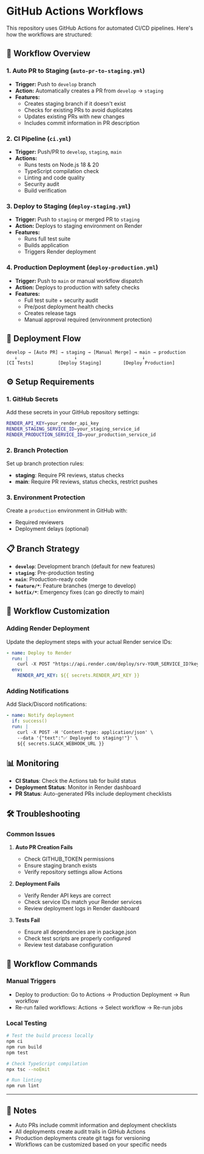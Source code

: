 # GitHub Actions Workflows

This repository uses GitHub Actions for automated CI/CD pipelines. Here's how the workflows are structured:

## 🔄 Workflow Overview

### 1. **Auto PR to Staging** (`auto-pr-to-staging.yml`)
- **Trigger:** Push to `develop` branch
- **Action:** Automatically creates a PR from `develop` → `staging`
- **Features:**
  - Creates staging branch if it doesn't exist
  - Checks for existing PRs to avoid duplicates
  - Updates existing PRs with new changes
  - Includes commit information in PR description

### 2. **CI Pipeline** (`ci.yml`)
- **Trigger:** Push/PR to `develop`, `staging`, `main`
- **Actions:** 
  - Runs tests on Node.js 18 & 20
  - TypeScript compilation check
  - Linting and code quality
  - Security audit
  - Build verification

### 3. **Deploy to Staging** (`deploy-staging.yml`)
- **Trigger:** Push to `staging` or merged PR to `staging`
- **Action:** Deploys to staging environment on Render
- **Features:**
  - Runs full test suite
  - Builds application
  - Triggers Render deployment

### 4. **Production Deployment** (`deploy-production.yml`)
- **Trigger:** Push to `main` or manual workflow dispatch
- **Action:** Deploys to production with safety checks
- **Features:**
  - Full test suite + security audit
  - Pre/post deployment health checks
  - Creates release tags
  - Manual approval required (environment protection)

## 🚀 Deployment Flow

```
develop → [Auto PR] → staging → [Manual Merge] → main → production
   ↓                     ↓                        ↓
[CI Tests]         [Deploy Staging]        [Deploy Production]
```

## ⚙️ Setup Requirements

### 1. **GitHub Secrets**
Add these secrets in your GitHub repository settings:

```bash
RENDER_API_KEY=your_render_api_key
RENDER_STAGING_SERVICE_ID=your_staging_service_id
RENDER_PRODUCTION_SERVICE_ID=your_production_service_id
```

### 2. **Branch Protection**
Set up branch protection rules:

- **staging**: Require PR reviews, status checks
- **main**: Require PR reviews, status checks, restrict pushes

### 3. **Environment Protection**
Create a `production` environment in GitHub with:
- Required reviewers
- Deployment delays (optional)

## 📋 Branch Strategy

- **`develop`**: Development branch (default for new features)
- **`staging`**: Pre-production testing
- **`main`**: Production-ready code
- **`feature/*`**: Feature branches (merge to develop)
- **`hotfix/*`**: Emergency fixes (can go directly to main)

## 🔧 Workflow Customization

### Adding Render Deployment
Update the deployment steps with your actual Render service IDs:

```yaml
- name: Deploy to Render
  run: |
    curl -X POST "https://api.render.com/deploy/srv-YOUR_SERVICE_ID?key=$RENDER_API_KEY"
  env:
    RENDER_API_KEY: ${{ secrets.RENDER_API_KEY }}
```

### Adding Notifications
Add Slack/Discord notifications:

```yaml
- name: Notify deployment
  if: success()
  run: |
    curl -X POST -H 'Content-type: application/json' \
    --data '{"text":"✅ Deployed to staging!"}' \
    ${{ secrets.SLACK_WEBHOOK_URL }}
```

## 📊 Monitoring

- **CI Status**: Check the Actions tab for build status
- **Deployment Status**: Monitor in Render dashboard
- **PR Status**: Auto-generated PRs include deployment checklists

## 🛠️ Troubleshooting

### Common Issues

1. **Auto PR Creation Fails**
   - Check GITHUB_TOKEN permissions
   - Ensure staging branch exists
   - Verify repository settings allow Actions

2. **Deployment Fails**
   - Verify Render API keys are correct
   - Check service IDs match your Render services
   - Review deployment logs in Render dashboard

3. **Tests Fail**
   - Ensure all dependencies are in package.json
   - Check test scripts are properly configured
   - Review test database configuration

## 🔄 Workflow Commands

### Manual Triggers
- Deploy to production: Go to Actions → Production Deployment → Run workflow
- Re-run failed workflows: Actions → Select workflow → Re-run jobs

### Local Testing
```bash
# Test the build process locally
npm ci
npm run build
npm test

# Check TypeScript compilation
npx tsc --noEmit

# Run linting
npm run lint
```

---

## 📝 Notes

- Auto PRs include commit information and deployment checklists
- All deployments create audit trails in GitHub Actions
- Production deployments create git tags for versioning
- Workflows can be customized based on your specific needs